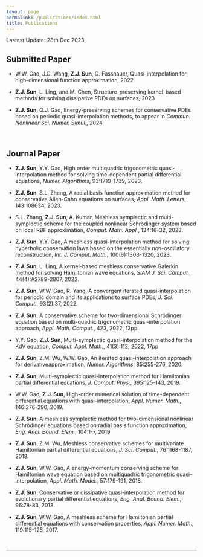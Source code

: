 ```yaml
---
layout: page
permalink: /publications/index.html
title: Publications
---
```


Lastest Update: 28th Dec 2023

## Submitted Paper

- W.W. Gao, J.C. Wang, **Z.J. Sun**, G. Fasshauer, Quasi-interpolation for high-dimensional function approximation, 2022


- **Z.J. Sun**, L. Ling, and M. Chen, Structure-preserving kernel-based methods for solving dissipative PDEs on surfaces, 2023


- **Z.J. Sun**, Q.J. Gao, Energy-preserving schemes for conservative PDEs based on periodic quasi-interpolation methods, to appear in *Commun. Nonlinear Sci. Numer. Simul.*, 2024


  <br>

## Journal Paper

- **Z.J. Sun**, Y.Y. Gao, High order multiquadric trigonometric quasi-interpolation method for solving time-dependent partial differential equations, *Numer. Algorithms*, 93:1719-1739, 2023.

- **Z.J. Sun**, S.L. Zhang, A radial basis function approximation method for conservative Allen-Cahn equations on surfaces, *Appl. Math. Letters*, 143:108634, 2023.

- S.L. Zhang, **Z.J. Sun**, A. Kumar, Meshless symplectic and multi-symplectic scheme for the coupled nonlinear Schrödinger system based on local RBF approximation, *Comput. Math. Appl.*, 134:16-32, 2023.

- **Z.J. Sun**, Y.Y. Gao, A meshless quasi-interpolation method for solving hyperbolic conservation laws based on the essentially non-oscillatory reconstruction, *Int. J. Comput. Math.*, 100(6):1303-1320, 2023.

- **Z.J. Sun**, L. Ling, A kernel-based meshless conservative Galerkin method for solving Hamiltonian wave equations, *SIAM J. Sci. Comput.*, 44(4):A2789-2807, 2022.

- **Z.J. Sun**, W.W. Gao, R. Yang, A convergent iterated quasi-interpolation for periodic domain and its applications to surface PDEs, *J. Sci. Comput.*, 93(2):37, 2022.

- **Z.J. Sun**, A conservative scheme for two-dimensional Schrödinger equation based on multi-quadric trigonometric quasi-interpolation approach, *Appl. Math. Comput.*, 423, 2022, 12pp.

- Y.Y. Gao, **Z.J. Sun**, Multi-symplectic quasi-interpolation method for the KdV equation, *Comput. Appl. Math.*, 41(3):112, 2022, 17pp.

- **Z.J. Sun**, Z.M. Wu, W.W. Gao, An iterated quasi-interpolation approach for derivativeapproximation, *Numer. Algorithms*, 85:255-276, 2020.

- **Z.J. Sun**, Multi-symplectic quasi-interpolation method for Hamiltonian partial differential equations, *J. Comput. Phys.*, 395:125-143, 2019.

- W.W. Gao, **Z.J. Sun**, High-order numerical solution of time-dependent differential equations with quasi-interpolation, *Appl. Numer. Math.*, 146:276-290, 2019.

- **Z.J. Sun**, A meshless symplectic method for two-dimensional nonlinear Schrödinger equations based on radial basis function approximation, *Eng. Anal. Bound. Elem.*, 104:1-7, 2019.

- **Z.J. Sun**, Z.M. Wu, Meshless conservative schemes for multivariate Hamiltonian partial differential equations, *J. Sci. Comput.*, 76:1168-1187, 2018.

- **Z.J. Sun**, W.W. Gao, A energy-momentum conserving scheme for Hamiltonian wave equation based on multiquadric trigonometric quasi-interpolation, *Appl. Math. Model.*, 57:179-191, 2018.

- **Z.J. Sun**, Conservative or dissipative quasi-interpolation method for evolutionary partial differential equations, *Eng. Anal. Bound. Elem.*, 96:78-83, 2018.

- **Z.J. Sun**, W.W. Gao, A meshless scheme for Hamiltonian partial differential equations with conservation properties, *Appl. Numer. Math.*, 119:115-125, 2017.

  <br>

---


